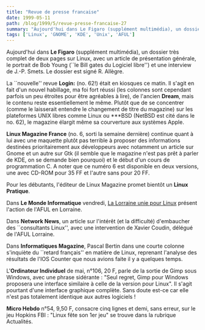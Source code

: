 ```yaml
---
title: "Revue de presse francaise"
date: 1999-05-11
path: /blog/1999/5/revue-presse-francaise-27
summary: "Aujourd'hui dans Le Figaro (supplément multimédia), un dossier très complet de deux pages sur Linux, avec un article de présentation générale, le portrait de Bob Young (``le Bill gates du Logiciel libre'') et une interview de J.-P."
tags: ['Linux', 'GNOME', 'KDE', 'Unix', 'AFUL']
---
```


<P>Aujourd'hui dans <B>Le Figaro</B> (supplément multimédia), un dossier
très complet de deux pages sur Linux, avec un article de présentation
générale, le portrait de Bob Young (``le Bill gates du Logiciel libre'')
et une interview de J.-P. Smets. Le dossier est signé R. Allègre.</P>

<P>La ``nouvelle'' revue <B>Login:</B> (no. 62!) était en kiosques ce matin.
Il s'agit en fait d'un nouvel habillage, ma foi fort réussi (les colonnes
sont cependant parfois un peu étroites pour être agréables à lire), de
l'ancien <B>Dream</B>, mais le contenu reste essentiellement le même.
Plutôt que de se concentrer (comme le laisserait entendre le changement
de titre du magazine) sur les plateformes UNIX libres comme Linux ou
***BSD (NetBSD est cité dans le no. 62), le magazine élargit même
sa courverture aux systèmes Apple.</P>

<P><B>Linux Magazine France</B> (no. 6, sorti la semaine dernière) continue
quant à lui avec une maquette plutôt pas terrible à proposer des informations
destinées prioritairement aux développeurs avec notamment un article
sur Gnome et un autre sur Gtk (il semble que le magazine n'est pas prêt
à parler de KDE, on se demande bien pourquoi) et le début d'un cours de
programmation C. A noter que ce numéro 6 est disponible en deux
versions, une avec CD-ROM pour 35 FF et l'autre sans pour 20 FF.</P>

<P>Pour les débutants, l'éditeur de Linux Magazine promet bientôt un
<B>Linux Pratique</B>.</P>

<P>Dans <B>Le Monde Informatique</B> vendredi,
<A HREF="http://www.lmi.fr/src/lmi/article/articlel.nsf/article/A04B26214658E729C1256769003CC7AF?OpenDocument">La Lorraine unie pour Linux</A>
présent l'action de l'AFUL en Lorraine.</P>

<P>Dans <B>Network News</B>, un article sur l'intérêt (et la difficulté)
d'embaucher des ``consultants Linux'', avec une intervention de
Xavier Coudin, délégué de l'AFUL Lorraine.</P>

<P>Dans <B>Informatiques Magazine</B>, Pascal Bertin dans une
courte colonne s'inquiète du ``retard français'' en matière de Linux,
reprenant l'analyse des résultats de l'IOS Counter que nous avions
faite il y a quelques temps.</P>

<P>L'<B>Ordinateur Individuel</B> de mai, n°106, 20 F, parle de la sortie de
Gimp sous Windows, avec une phrase sidérante : "Seul regret, Gimp pour
Windows proposera une interface similaire à celle de la version pour
Linux". Il s'agit pourtant d'une interface graphique complète. Sans
doute est-ce car elle n'est pas totalement identique aux autres
logiciels !</P>

<P><B>Micro Hebdo</B> n°54, 9,50 F, consacre cinq lignes et demi, sans erreur,
sur le jeu Hopkins FBI : "Linux fête son 1er jeu" se trouve dans la
rubrique Actualités.</P>



